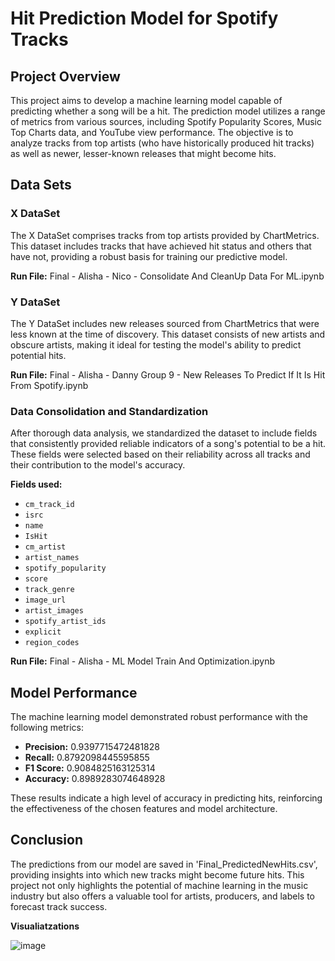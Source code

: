 # Hit Prediction Model for Spotify Tracks

## Project Overview

This project aims to develop a machine learning model capable of predicting whether a song will be a hit. The prediction model utilizes a range of metrics from various sources, including Spotify Popularity Scores, Music Top Charts data, and YouTube view performance. The objective is to analyze tracks from top artists (who have historically produced hit tracks) as well as newer, lesser-known releases that might become hits.

## Data Sets

### X DataSet

The X DataSet comprises tracks from top artists provided by ChartMetrics. This dataset includes tracks that have achieved hit status and others that have not, providing a robust basis for training our predictive model.

**Run File:**
Final - Alisha - Nico - Consolidate And CleanUp Data For ML.ipynb

### Y DataSet

The Y DataSet includes new releases sourced from ChartMetrics that were less known at the time of discovery. This dataset consists of new artists and obscure artists, making it ideal for testing the model's ability to predict potential hits.

**Run File:**
Final - Alisha - Danny Group 9 - New Releases To Predict If It Is Hit From Spotify.ipynb

### Data Consolidation and Standardization

After thorough data analysis, we standardized the dataset to include fields that consistently provided reliable indicators of a song's potential to be a hit. These fields were selected based on their reliability across all tracks and their contribution to the model's accuracy.

**Fields used:**
- `cm_track_id`
- `isrc`
- `name`
- `IsHit`
- `cm_artist`
- `artist_names`
- `spotify_popularity`
- `score`
- `track_genre`
- `image_url`
- `artist_images`
- `spotify_artist_ids`
- `explicit`
- `region_codes`

**Run File:**
Final - Alisha - ML Model Train And Optimization.ipynb

## Model Performance

The machine learning model demonstrated robust performance with the following metrics:
- **Precision:** 0.9397715472481828
- **Recall:** 0.8792098445595855
- **F1 Score:** 0.9084825163125314
- **Accuracy:** 0.8989283074648928

These results indicate a high level of accuracy in predicting hits, reinforcing the effectiveness of the chosen features and model architecture.

## Conclusion

The predictions from our model are saved in 'Final_PredictedNewHits.csv', providing insights into which new tracks might become future hits. This project not only highlights the potential of machine learning in the music industry but also offers a valuable tool for artists, producers, and labels to forecast track success.

**Visualiatzations**

![image](https://github.com/Project2andTeam9/Team_9/assets/154397635/0b513399-c450-4218-98ec-d1b8c914b57b)
